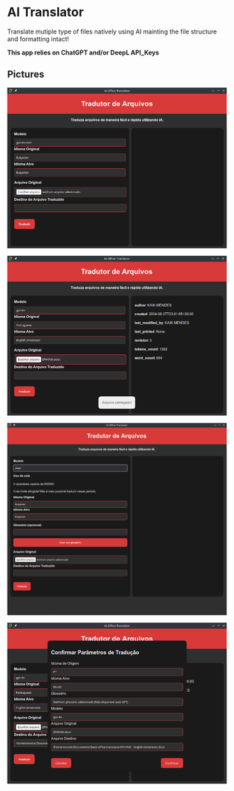 # AI Translator
Translate mutiple type of files natively using AI mainting the file structure and formatting intact!

**This app relies on ChatGPT and/or DeepL API_Keys**


## Pictures

![Imagem-1](src/assets/pictures/window-1.png)

![Imagem-2](src/assets/pictures/window-2.png)

![Imagem-3](src/assets/pictures/window-3.png)

![Imagem-4](src/assets/pictures/window-4.png)
